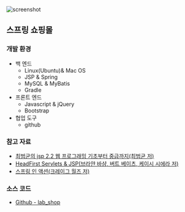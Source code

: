![screenshot](http://egaoneko.github.io/assets/media/lab-shop.png)


## 스프링 쇼핑몰

### 개발 환경

* 백 엔드
	* Linux(Ubuntu)& Mac OS
	* JSP & Spring
	* MySQL & MyBatis
	* Gradle
* 프론트 엔드
	* Javascript & jQuery
	* Bootstrap
* 협업 도구
	* github

### 참고 자료

* [최범균의 jsp 2.2 웹 프로그래밍 기초부터 중급까지(최범균 저)](http://book.naver.com/bookdb/book_detail.nhn?bid=7131200)
* [HeadFirst Servlets & JSP(브라얀 바샴, 버트 베이츠, 케이시 시에라 저)](http://book.naver.com/bookdb/book_detail.nhn?bid=5902081)
* [스프링 인 액션(크레이그 월즈 저)](http://book.naver.com/bookdb/book_detail.nhn?bid=6810364)

### 소스 코드

* [Github - lab_shop](https://github.com/egaoneko/lab_shop)
